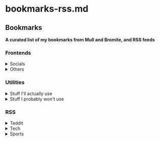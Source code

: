 # bookmarks-rss.md
## Bookmarks
**A curated list of my bookmarks from Mull and Bromite, and RSS feeds**

### Frontends
<details markdown='1'><summary>Socials</summary>

<details markdown='1'><summary>· Reddit 🐞</summary>

[Teddit](https://teddit.net/): My favourite. Simple and fast ⚡🌪️

[LibReddit](https://libredd.it/): Beautiful yet functional 🌺🛠️

[Simplereddit](https://simplereddit.ethan.link/): Simple and no bs frontend. Procrastination-free! 🧹🛠️

[kddit](https://kddit.kalli.st/): New kid in town. Doesn't seem to have any privacy-enhancing features 📡🎒
</details>

<details markdown='1'><summary>· Youtube 🦊</summary>

[Invidious](https://yewtu.be/feed/popular): Works well and has nice UI. Also, check out [Cloudtube](https://tube.cadence.moe/). _JavaScript optional_ 🎬🔎

[Piped](https://piped.silkky.cloud/): Not the greatest UI, but it does the job (badum tss) well. _JavaScript needed_ 🔧📯
</details></details>

<details markdown='1'><summary>Others</summary>

**Instagram**
[Bibiliogram](https://bibliogram.art/): It's good when it works ⚰️🧟‍♂️

**Imgur**
[Rimgo](https://rimgo.pussthecat.org/): Simple to use and does the job well. Just replace `imgur.com` or `i.imgur.com` with `rimgo.pussthecat.org` or any [other instances' url](https://codeberg.org/video-prize-ranch/rimgo#instances) 🪒🧼

**Medium**
[Scribe](https://scribe.rip/): Very simple. Better than the bloated Medium website in my opinion 🧹🌪️

**TikTok**
[Proxitok](https://proxitok.herokuapp.com/): Works once every ten times 🚽🗑️

**Translate**
[Lingva](https://lingva.ml/): My preferred choice. Simple, clean, minimal, and functional. _JavaScript required_ 🛠️📇

[SimplyTranslate](https://simplytranslate.org/): No bs, just simply translate 🗑️🧰

**Twitter**
[Nitter](https://nitter.net): My preffered way to use Twitter. Simple, and fast ⚡🌪️

**Wikipedia**
[WikiLess](https://wikiless.org/): A free open source alternative Wikipedia front-end focused on privacy. 📖📑
</details>

### Utilities
<details markdown='1'><summary>Stuff I'll actually use</summary>

[Based Cooking](https://based.cooking/): A simple yet functional cookbook 🍛🍳

[Color wheel](https://benknight.github.io/kuler-d3/): A color wheel. I personally use it for making color palletes 🌈🖌️

[Gurrrila Mail](https://www.guerrillamail.com/inbox): Disposable temporary E-mail. Keep your inbox junk-free 🗑️✉️

[Online IDE](https://ide.judge0.com/): Free, open-source IDE accessible with your browser 💻🌐

[Reduce PDF size](https://online2pdf.com/reduce-pdf-file-size#): Proprietary, but it works 🗒️🧹

[PrivateBin](https://privatebin.net/): Private pastebin with security focused features 🔒🗒️

[Terms of service; didn't read](https://tosdr.org/): A website which provides terms of services' of many services in plain English 📣🗒️

[Wormhole](https://wormhole.app/): Simple, private file sharing 📂📮
</details>

<details markdown='1'><summary>Stuff I probably won't use</summary>

[Brick](https://brick.im/fonts/): A website which displays fonts in their original form 🖥️🆓

[Digital Blasphemy](https://beta.digitalblasphemy.com/): A site for beautiful wallpapers 🔮🧱

[Hat.sh](https://hat.sh/): Free, open, secure, and fast file encryption on your browser. 📁🚪

[PicStar](https://anshika1806.github.io/PICSTAR/): Basic photo editor with a few features. May be very slow at times 📸🗞️

[Spectre](https://spectre.pw/): Cross-platform password manager with a unque premise 🔒🗡️

[Whoogle](https://whoogle.dcs0.hu/?cookies_disabled=1):  Google searches with privacy🔎🔒
</details>

### RSS

<details markdown='1'><summary>Teddit</summary>

[Privacy feed](http://teddit.net/r/privacyguides+privacy+fossdroid?api&type=rss&full_thumbs): A RSS feed getting posts from r/privacyguides, r/privacy, and r/fossdroid 📑🚪
</details>

<details markdown='1'><summary>Tech</summary>

[It's FOSS](https://feeds.feedburner.com/ItsFoss): Blog about open-source software and Linux. Aimed at beginners 🐧👕

[Opensource.com](https://opensource.com/feed): Blog about open-source software and Linux. Aimed at professionals and developers 🐧👔
</details>

<details markdown='1'><summary>Sports</summary>

[101 great goals](http://101greatgoals.com/feed): A football feed showing the latest news at a glance 📨⚽

</details>
